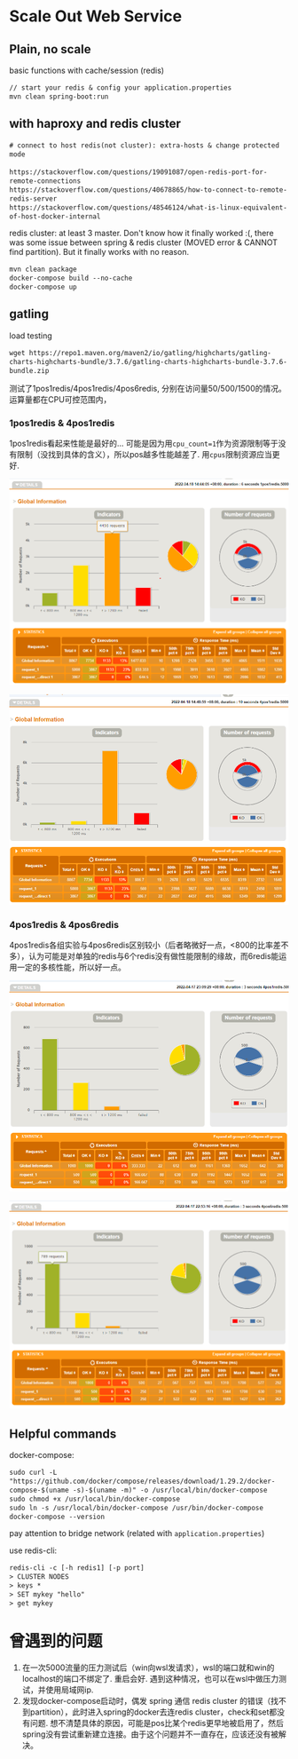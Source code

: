 # Scale Out Web Service 

## Plain, no scale

basic functions with cache/session (redis)

```
// start your redis & config your application.properties 
mvn clean spring-boot:run
```

## with haproxy and redis cluster

```
# connect to host redis(not cluster): extra-hosts & change protected mode

https://stackoverflow.com/questions/19091087/open-redis-port-for-remote-connections
https://stackoverflow.com/questions/40678865/how-to-connect-to-remote-redis-server
https://stackoverflow.com/questions/48546124/what-is-linux-equivalent-of-host-docker-internal
```

redis cluster: at least 3 master. Don't know how it finally worked :(, there was some issue between spring & redis cluster (MOVED error & CANNOT find partition). But it finally works with no reason.

```
mvn clean package
docker-compose build --no-cache
docker-compose up
```

## gatling

load testing

```
wget https://repo1.maven.org/maven2/io/gatling/highcharts/gatling-charts-highcharts-bundle/3.7.6/gatling-charts-highcharts-bundle-3.7.6-bundle.zip
```

测试了1pos1redis/4pos1redis/4pos6redis, 分别在访问量50/500/1500的情况。运算量都在CPU可控范围内，

### 1pos1redis & 4pos1redis

1pos1redis看起来性能是最好的... 可能是因为用`cpu_count=1`作为资源限制等于没有限制（没找到具体的含义），所以pos越多性能越差了. 用`cpus`限制资源应当更好.

![](images/1pos1redis-5000.png)

![](images/4pos1redis-5000.png)

### 4pos1redis & 4pos6redis

4pos1redis各组实验与4pos6redis区别较小（后者略微好一点，<800的比率差不多），认为可能是对单独的redis与6个redis没有做性能限制的缘故，而6redis能运用一定的多核性能，所以好一点。

![](images/4pos1redis-500.png)

![](images/4pos6redis-500.png)


## Helpful commands

docker-compose:

```
sudo curl -L "https://github.com/docker/compose/releases/download/1.29.2/docker-compose-$(uname -s)-$(uname -m)" -o /usr/local/bin/docker-compose
sudo chmod +x /usr/local/bin/docker-compose
sudo ln -s /usr/local/bin/docker-compose /usr/bin/docker-compose
docker-compose --version
```

pay attention to bridge network (related with `application.properties`)

use redis-cli:

```
redis-cli -c [-h redis1] [-p port]
> CLUSTER NODES
> keys *
> SET mykey "hello"
> get mykey
```

# 曾遇到的问题

1. 在一次5000流量的压力测试后（win向wsl发请求），wsl的端口就和win的localhost的端口不绑定了. 重启会好. 遇到这种情况，也可以在wsl中做压力测试，并使用局域网ip.
2. 发现docker-compose启动时，偶发 spring 通信 redis cluster 的错误（找不到partition），此时进入spring的docker去连redis cluster，check和set都没有问题. 想不清楚具体的原因，可能是pos比某个redis更早地被启用了，然后spring没有尝试重新建立连接。由于这个问题并不一直存在，应该还没有被解决。

<!--

***
```
docker-compose up [-d] --force-recreate --renew-anon-volumes # not use old image

docker-compose pull
docker-compose up

docker-compose down -v
docker-compose build --no-cache
... should not build with cache
```

> Some network issues...

-->
